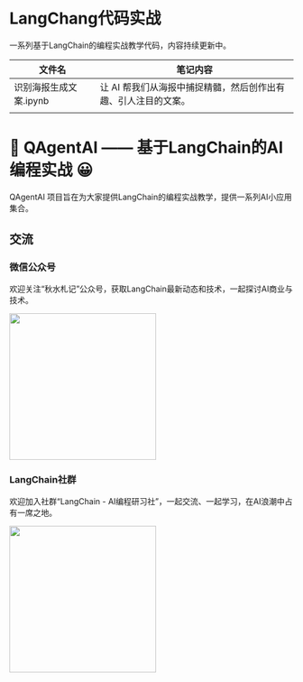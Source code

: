 # LangChang代码实战

一系列基于LangChain的编程实战教学代码，内容持续更新中。

| 文件名                      | 笔记内容         |
| --------------------------- | ---------------- |
| 识别海报生成文案.ipynb| 让 AI 帮我们从海报中捕捉精髓，然后创作出有趣、引人注目的文案。 |
|                             |                  |
# 🚀 QAgentAI —— 基于LangChain的AI编程实战 😀


QAgentAI 项目旨在为大家提供LangChain的编程实战教学，提供一系列AI小应用集合。




## 交流

### 微信公众号

欢迎关注“秋水札记”公众号，获取LangChain最新动态和技术，一起探讨AI商业与技术。

<img src="https://qagentai-blog.oss-cn-qingdao.aliyuncs.com/static/images/qiushuizhaji-wxgzh.jpg" width="260px">

### LangChain社群 
欢迎加入社群“LangChain - AI编程研习社”，一起交流、一起学习，在AI浪潮中占有一席之地。  

<img src="https://qagentai-blog.oss-cn-qingdao.aliyuncs.com/static/images/qiushui-weixin.jpg" width="260px">


